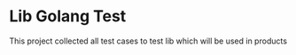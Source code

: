 # Lib Golang Test

This project collected all test cases to test lib which will be used in products

